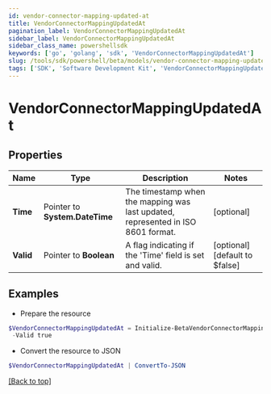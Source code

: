 ```yaml
---
id: vendor-connector-mapping-updated-at
title: VendorConnectorMappingUpdatedAt
pagination_label: VendorConnectorMappingUpdatedAt
sidebar_label: VendorConnectorMappingUpdatedAt
sidebar_class_name: powershellsdk
keywords: ['go', 'golang', 'sdk', 'VendorConnectorMappingUpdatedAt'] 
slug: /tools/sdk/powershell/beta/models/vendor-connector-mapping-updated-at
tags: ['SDK', 'Software Development Kit', 'VendorConnectorMappingUpdatedAt']
---
```



# VendorConnectorMappingUpdatedAt

## Properties

Name | Type | Description | Notes
------------ | ------------- | ------------- | -------------
**Time** |  Pointer to **System.DateTime** | The timestamp when the mapping was last updated, represented in ISO 8601 format. | [optional] 
**Valid** |  Pointer to **Boolean** | A flag indicating if the &#39;Time&#39; field is set and valid. | [optional] [default to $false]

## Examples

- Prepare the resource
```powershell
$VendorConnectorMappingUpdatedAt = Initialize-BetaVendorConnectorMappingUpdatedAt  -Time 2024-03-14T12:56:19.391294Z `
 -Valid true
```

- Convert the resource to JSON
```powershell
$VendorConnectorMappingUpdatedAt | ConvertTo-JSON
```


[[Back to top]](#) 

